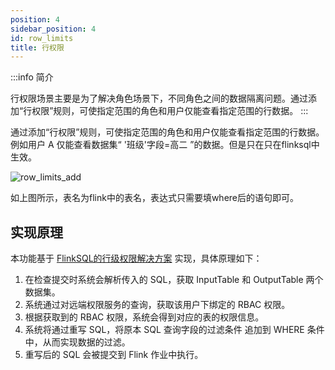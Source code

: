 ```yaml
---
position: 4
sidebar_position: 4
id: row_limits
title: 行权限
---
```


:::info 简介

行权限场景主要是为了解决角色场景下，不同角色之间的数据隔离问题。通过添加“行权限”规则，可使指定范围的角色和用户仅能查看指定范围的行数据。
:::

通过添加“行权限”规则，可使指定范围的角色和用户仅能查看指定范围的行数据。例如用户 A 仅能查看数据集“ '班级'字段=高二 ”的数据。但是只在只在flinksql中生效。

![row_limits_add](http://pic.dinky.org.cn/dinky/docs/test/row_limits_add.png)

如上图所示，表名为flink中的表名，表达式只需要填where后的语句即可。



## 实现原理

本功能基于 [FlinkSQL的行级权限解决方案](https://github.com/HamaWhiteGG/flink-sql-security/blob/dev/docs/row-filter/README.md) 实现，具体原理如下：

1. 在检查提交时系统会解析传入的 SQL，获取 InputTable 和 OutputTable 两个数据集。
2. 系统通过对远端权限服务的查询，获取该用户下绑定的 RBAC 权限。 
3. 根据获取到的 RBAC 权限，系统会得到对应的表的权限信息。
4. 系统将通过重写 SQL，将原本 SQL 查询字段的过滤条件 追加到 WHERE 条件中，从而实现数据的过滤。
5. 重写后的 SQL 会被提交到 Flink 作业中执行。
